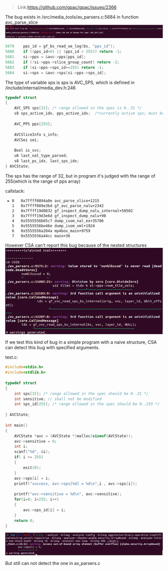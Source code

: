 > Link:https://github.com/gpac/gpac/issues/2366

The bug exists in /src/media_tools/av_parsers.c:5684 in function avc_parse_slice
![pic1](./assets/gdb_crash.png)

```c
5679    pps_id = gf_bs_read_ue_log(bs, "pps_id");
5680	if ((pps_id<0) || (pps_id > 255)) return -1;
5681	si->pps = &avc->pps[pps_id];
5682	if (!si->pps->slice_group_count) return -2;
5683	if (si->pps->sps_id>=255) return -1;
5684	si->sps = &avc->sps[si->pps->sps_id];
```

The type of variable sps is sps is AVC_SPS, which is defined in /include/internal/media_dev.h:246

```c
typedef struct
{
	AVC_SPS sps[32]; /* range allowed in the spec is 0..31 */
	s8 sps_active_idx, pps_active_idx;	/*currently active sps; must be initalized to -1 in order to discard not yet decodable SEIs*/

	AVC_PPS pps[255];

	AVCSliceInfo s_info;
	AVCSei sei;

	Bool is_svc;
	u8 last_nal_type_parsed;
	s8 last_ps_idx, last_sps_idx;
} AVCState;
```

The sps has the range of 32, but in program it's judged with the range of 255(which is the range of pps array)

callstack:
```
 ► 0   0x7ffff0894a0e avc_parse_slice+1215
   1   0x7ffff089e3bd gf_avc_parse_nalu+2342
   2   0x7ffff19d0832 gf_inspect_dump_nalu_internal+50502
   3   0x7ffff19d3e6d gf_inspect_dump_nalu+90
   4   0x5555556b65c7 dump_isom_nal_ex+35706
   5   0x5555556be46e dump_isom_xml+1924
   6   0x5555556a204a mp4box_main+9759
   7   0x5555556a44cc main+36
```

However CSA can't report this bug because of the nested structures
![pic1](./assets/csa.png)


If we test this kind of bug in a simple program with a naive structure, CSA can detect this bug with specified arguments.

test.c:
```c
#include<stdio.h>
#include<stdlib.h>

typedef struct
{
	int sps[32]; /* range allowed in the spec should be 0..31 */
    int sensitive; // shall not be modified
	int sps_id[255]; /* range allowed in the spec should be 0..255 */

} AVCState;

int main()
{
    AVCState *avc = (AVCState *)malloc(sizeof(AVCState));
    avc->sensitive = 0;
    int i;
    scanf("%d", &i);
    if( i >= 255)
    {
        exit(0);
    }
    avc->sps[i] = i;
    printf("success, avc->sps[%d] = %d\n",i , avc->sps[i]);

    printf("avc->sensitive = %d\n", avc->sensitive);
    for(i=0; i<255; i++)
    {
        avc->sps_id[i] = i;
    }
    return 0;
}
```
![pic2](./assets/test.png)

But still can not detect the one in av_parsers.c

